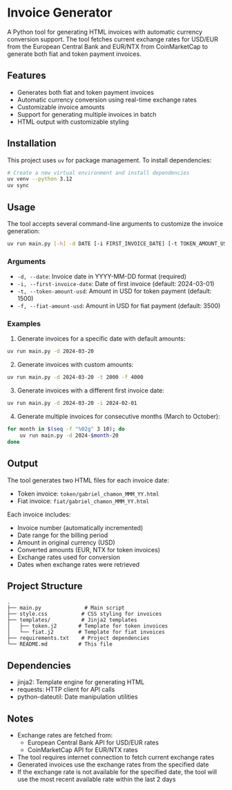 # Invoice Generator

A Python tool for generating HTML invoices with automatic currency conversion support. The tool fetches current exchange rates for USD/EUR from the European Central Bank and EUR/NTX from CoinMarketCap to generate both fiat and token payment invoices.

## Features

- Generates both fiat and token payment invoices
- Automatic currency conversion using real-time exchange rates
- Customizable invoice amounts
- Support for generating multiple invoices in batch
- HTML output with customizable styling

## Installation

This project uses `uv` for package management. To install dependencies:

```bash
# Create a new virtual environment and install dependencies
uv venv --python 3.12
uv sync
```

## Usage

The tool accepts several command-line arguments to customize the invoice generation:

```bash
uv run main.py [-h] -d DATE [-i FIRST_INVOICE_DATE] [-t TOKEN_AMOUNT_USD] [-f FIAT_AMOUNT_USD]
```

### Arguments

- `-d, --date`: Invoice date in YYYY-MM-DD format (required)
- `-i, --first-invoice-date`: Date of first invoice (default: 2024-03-01)
- `-t, --token-amount-usd`: Amount in USD for token payment (default: 1500)
- `-f, --fiat-amount-usd`: Amount in USD for fiat payment (default: 3500)

### Examples

1. Generate invoices for a specific date with default amounts:
```bash
uv run main.py -d 2024-03-20
```

2. Generate invoices with custom amounts:
```bash
uv run main.py -d 2024-03-20 -t 2000 -f 4000
```

3. Generate invoices with a different first invoice date:
```bash
uv run main.py -d 2024-03-20 -i 2024-02-01
```

4. Generate multiple invoices for consecutive months (March to October):
```bash
for month in $(seq -f "%02g" 3 10); do
    uv run main.py -d 2024-$month-20
done
```

## Output

The tool generates two HTML files for each invoice date:
- Token invoice: `token/gabriel_chamon_MMM_YY.html`
- Fiat invoice: `fiat/gabriel_chamon_MMM_YY.html`

Each invoice includes:
- Invoice number (automatically incremented)
- Date range for the billing period
- Amount in original currency (USD)
- Converted amounts (EUR, NTX for token invoices)
- Exchange rates used for conversion
- Dates when exchange rates were retrieved

## Project Structure

```
.
├── main.py              # Main script
├── style.css           # CSS styling for invoices
├── templates/          # Jinja2 templates
│   ├── token.j2       # Template for token invoices
│   └── fiat.j2        # Template for fiat invoices
├── requirements.txt    # Project dependencies
└── README.md          # This file
```

## Dependencies

- jinja2: Template engine for generating HTML
- requests: HTTP client for API calls
- python-dateutil: Date manipulation utilities

## Notes

- Exchange rates are fetched from:
  - European Central Bank API for USD/EUR rates
  - CoinMarketCap API for EUR/NTX rates
- The tool requires internet connection to fetch current exchange rates
- Generated invoices use the exchange rates from the specified date
- If the exchange rate is not available for the specified date, the tool will use the most recent available rate within the last 2 days
